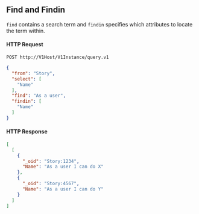 ## Find and Findin

`find` contains a search term and `findin` specifies which attributes to locate the term within.

#### HTTP Request

`POST http://V1Host/V1Instance/query.v1`

```json
{
  "from": "Story",
  "select": [
    "Name"
  ],
  "find": "As a user",
  "findin": [
    "Name"
  ]
}
```

#### HTTP Response

```json
[
  [
    {
      "_oid": "Story:1234",
      "Name": "As a user I can do X"
    },
    {
      "_oid": "Story:4567",
      "Name": "As a user I can do Y"
    }
  ]
]
```